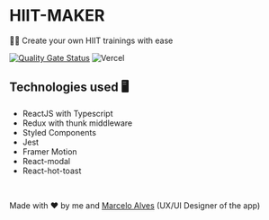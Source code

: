 # HIIT-MAKER
💪🏼 Create your own HIIT trainings with ease 

<div align='row'>

[![Quality Gate Status](https://sonarcloud.io/api/project_badges/measure?project=lucasmsa_hiit-maker&metric=alert_status)](https://sonarcloud.io/summary/new_code?id=lucasmsa_hiit-maker) 
![Vercel](https://vercelbadge.vercel.app/api/lucasmsa/hiit-maker)

</div>

## Technologies used 🖥
- ReactJS with Typescript
- Redux with thunk middleware
- Styled Components
- Jest
- Framer Motion
- React-modal
- React-hot-toast


<br>

Made with ❤️ by me and [Marcelo Alves](https://www.linkedin.com/in/marcelo-alves-gomes/) (UX/UI Designer of the app)
